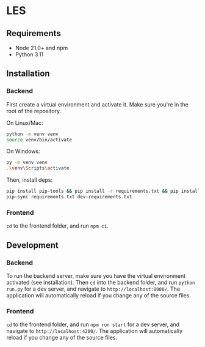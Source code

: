 # LES

## Requirements

- Node 21.0+ and npm
- Python 3.11

## Installation

### Backend

First create a virtual environment and activate it. Make sure you're in the root of the repository.

On Linux/Mac:
```sh
python -m venv venv
source venv/bin/activate
```

On Windows:
```sh
py -m venv venv
.\venv\Scripts\activate
```

Then, install deps:
```sh
pip install pip-tools && pip install -r requirements.txt && pip install -r requirements.dev.txt
pip-sync requirements.txt dev-requirements.txt
```

### Frontend

`cd` to the frontend folder, and run `npm ci`.

## Development

### Backend

To run the backend server, make sure you have the virtual environment activated (see installation).
Then `cd` into the backend folder, and run `python run.py` for a dev server, and navigate to `http://localhost:8000/`. The application will automatically reload if you change any of the source files.

### Frontend

`cd` to the frontend folder, and run `npm run start` for a dev server, and navigate to `http://localhost:4200/`. The application will automatically reload if you change any of the source files.
